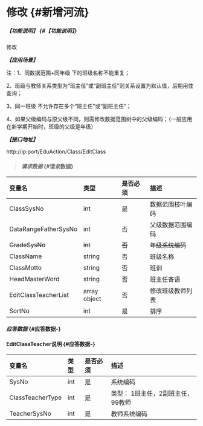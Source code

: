 # 修改 {#新增河流}

##### _【功能说明】_ {#【功能说明】}

修改

_**【应用场景】**_

注：1、同数据范围+同年级 下的班级名称不能重复；

2、班级与教师关系类型为“班主任”或“副班主任”则关系设置为默认值，后期用住查询；

3、同一班级 不允许存在多个“班主任”或“副班主任”；

4、如果父级编码与原父级不同，则需修改数据范围树中的父级编码；（一般应用在新学期开始时，班级的父级是年级）

_**【接口地址】**_

http://ip:port/EduAction/Class/EditClass

> #### _请求数据_ {#请求数据}

| 变量名 | 类型 | 是否必须 | 描述 |
| :--- | :--- | :--- | :--- |
| ClassSysNo | int | 是 | 数据范围枝叶编码 |
| DataRangeFatherSysNo | int | 否 | 父级数据范围编码 |
| ~~GradeSysNo~~ | ~~int~~ | ~~否~~ | ~~年级系统编码~~ |
| ClassName | string | 否 | 班级名称 |
| ClassMotto | string | 否 | 班训 |
| HeadMasterWord | string | 否 | 班主任寄语 |
| EditClassTeacherList | array object | 否 | 修改班级教师列表 |
| SortNo| int | 是 | 排序|


#### _应答数据_ {#应答数据-}

#### EditClassTeacher说明 {#应答数据-}

| 变量名 | 类型 | 是否必须 | 描述 |
| :--- | :--- | :--- | :--- |
| SysNo | int | 是 | 系统编码 |
| ClassTeacherType | int | 是 | 类型： 1班主任，2副班主任，99教师 |
| TeacherSysNo | int | 是 | 教师系统编码 |



